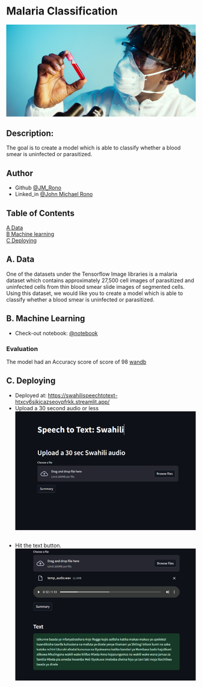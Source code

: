 # Malaria Classification


![blood_test](https://github.com/Jayem-11/Malaria/blob/main/blood.jpg)

## Description: 
The goal is to create a model which is able to classify whether a blood smear is uninfected or parasitized.   

## Author
- Github [@JM_Rono](https://github.com/Jayem-11)
- Linked_in [@John Michael Rono](https://www.linkedin.com/in/john-michael-rono-26a2b6183/?lipi=urn%3Ali%3Apage%3Ad_flagship3_feed%3BGItpY4FbT0mUzd4XQz%2FwxQ%3D%3D)

## Table of Contents
[A Data](#dt) <br>
[B Machine learning](#ml) <br>
[C Deploying](#dp) <br>

## <span id="dt">A. Data </span>
One of the datasets under the Tensorflow Image libraries is a malaria dataset which contains approximately 27,500 cell images of parasitized and uninfected cells from thin blood smear slide images of segmented cells.
Using this dataset, we would like you to create a model which is able to classify whether a blood smear is uninfected or parasitized.

## <span id="ml">B. Machine Learning </span>

- Check-out notebook:  [@notebook](https://github.com/Jayem-11/Malaria/blob/main/malaria_classification.ipynb)


### Evaluation
The model had an Accuracy score of score of 98
[wandb](https://api.wandb.ai/links/ronojohnmichael/8bafteyt)

## <span id="dp"> C. Deploying </span>

- Deployed at: https://swahilispeechtotext-htxcv6sjkjcazseovpfrkk.streamlit.app/
- Upload a 30 second audio or less 
![Jupyter notebook example](https://github.com/Jayem-11/Swahili_speech_to_text/blob/main/ui1.png)

## 

- Hit the text button.
![Jupyter notebook example](https://github.com/Jayem-11/Swahili_speech_to_text/blob/main/ui2.png)




